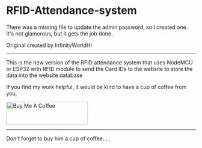 # RFID-Attendance-system

There was a missing file to update the admin  password, so I created one. It's not glamorous, but it gets the job done.

Original created by InfinityWorldHI

***********************************************************************************************************************************************************************************
This is the new version of the RFID attendance system that uses NodeMCU or ESP32 with RFID module to send the Card IDs to the website to store the data into the website database
 
 
If you find my work helpful, it would be kind to have a cup of coffee from you,
 
 
<a href="https://www.buymeacoffee.com/1rp8CJx" target="_blank"><img src="https://cdn.buymeacoffee.com/buttons/v2/default-green.png" alt="Buy Me A Coffee" height="60" width="217" ></a>
***********************************************************************************************************************************************************************************
Don't forget to buy him a cup of coffee.....
